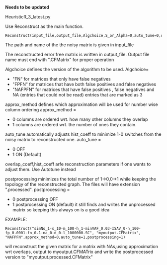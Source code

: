 **Needs to be updated**

HeuristicR_3_latest.py

Use Reconstruct as the main function.
```
Reconstruct(input_file,output_file,Algchoice,S_or_Alpha=0,auto_tune=0,overlapp_coeff=0,hist_coeff=80):
```
The path and name of the the noisy matrix is given in input_file

The reconstructed error free matrix is written in output_file. Output file name must end with ".CFMatrix" for proper operation

Algchoice defines the version of the algorithm to be used. Algchoice=
- "FN" for matrices that only have false negatives
- "FPFN" for matrices that have both false positives and false negatives
- "NAFPFN" for matrices that have false positives , false negatives and NA (entries that could not be read) entries  that are marked as 3

approx_method defines which approximation will be used for number wise column ordering
approx_method = 
- 0 columns are ordered wrt. how many other columns they overlap
- 1 columns are ordered wrt. the number of ones they contain.
            
auto_tune automatically adjusts hist_coeff to minimize 1-0 switches from the noisy matrix to reconstructed one. auto_tune = 
- 0 OFF 
- 1 ON  (Default)

overlap_coeff,hist_coeff arfe reconstruction parameters if one wants to adjust them. Use Autotune instead

postprocessing minimizes the total number of 1->0,0->1 while keeping the topology of the reconstructed graph. The files will have extension ".processed". postprocessing = 
- 0 postprocessing OFF 
- 1 postprocessing ON  (default)    it still finds and writes the unprocessed matrix so keeping this always on is a good idea
                
 EXAMPLE: 
 ```
 Reconstruct("simNo_1-s_10-m_100-h_1-minVAF_0.03-ISAV_0-n_100-fp_0.0001-fn_0.1-na_0-d_0-l_1000000.SC", "myoutput.CFMatrix", "NAFPFN",approx_method=0,auto_tune=1,postprocessing=1) 
 ```
 will reconstruct the given matrix for a matrix with NAs,using approximation wrt overlaps, output to myoutput.CFMATrix
 and write the postprocessed version to "myoutput.processed.CFMatrix"



